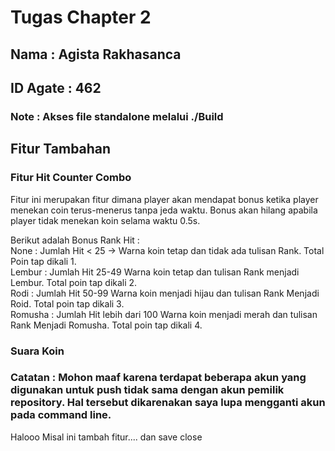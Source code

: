 # Tugas Chapter 2
## Nama : Agista Rakhasanca
## ID Agate : 462
### Note : Akses file standalone melalui ./Build

## Fitur Tambahan
### Fitur Hit Counter Combo
Fitur ini merupakan fitur dimana player akan mendapat bonus ketika player menekan coin terus-menerus tanpa jeda waktu. Bonus akan hilang apabila player tidak menekan koin selama waktu 0.5s.
  
Berikut adalah Bonus Rank Hit :  
None : Jumlah Hit < 25 -> Warna koin tetap dan tidak ada tulisan Rank. Total Poin tap dikali 1.   
Lembur : Jumlah Hit 25-49 Warna koin tetap dan tulisan Rank menjadi Lembur. Total poin tap dikali 2.  
Rodi	: Jumlah Hit 50-99 Warna koin menjadi hijau dan tulisan Rank Menjadi Roid. Total poin tap dikali 3.  
Romusha : Jumlah Hit lebih dari 100 Warna koin menjadi merah dan tulisan Rank Menjadi Romusha. Total poin tap dikali 4.  

### Suara Koin
### Catatan : Mohon maaf karena terdapat beberapa akun yang digunakan untuk push tidak sama dengan akun pemilik repository. Hal tersebut dikarenakan saya lupa mengganti akun pada command line.

Halooo
Misal ini tambah fitur.... dan save close